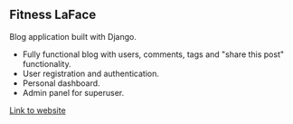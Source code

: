## Fitness LaFace
Blog application built with Django.

* Fully functional blog with users, comments, tags and "share this post" functionality.
* User registration and authentication.
* Personal dashboard.
* Admin panel for superuser.

[Link to website](http://dbasil.pythonanywhere.com/)
